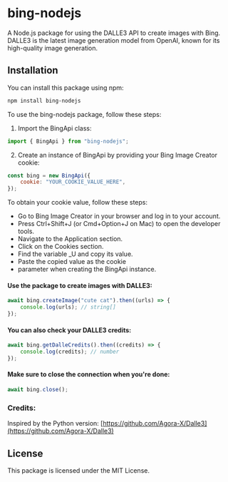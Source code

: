 # bing-nodejs

A Node.js package for using the DALLE3 API to create images with Bing. DALLE3 is the latest image generation model from OpenAI, known for its high-quality image generation.

## Installation

You can install this package using npm:

```bash
npm install bing-nodejs
```

To use the bing-nodejs package, follow these steps:

1. Import the BingApi class:
```js
import { BingApi } from "bing-nodejs";
```

2. Create an instance of BingApi by providing your Bing Image Creator cookie:

```js
const bing = new BingApi({
    cookie: "YOUR_COOKIE_VALUE_HERE",
});
```

To obtain your cookie value, follow these steps:

- Go to Bing Image Creator in your browser and log in to your account.
- Press Ctrl+Shift+J (or Cmd+Option+J on Mac) to open the developer tools.
- Navigate to the Application section.
- Click on the Cookies section.
- Find the variable _U and copy its value.
- Paste the copied value as the cookie 
- parameter when creating the BingApi instance.

#### Use the package to create images with DALLE3:
```js
await bing.createImage("cute cat").then((urls) => {
    console.log(urls); // string[]
});
```

#### You can also check your DALLE3 credits:
```js
await bing.getDalleCredits().then((credits) => {
    console.log(credits); // number
});
```

#### Make sure to close the connection when you're done:
```js
await bing.close();
```


### Credits:
Inspired by the Python version: [https://github.com/Agora-X/Dalle3](https://github.com/Agora-X/Dalle3)

## License
This package is licensed under the MIT License.